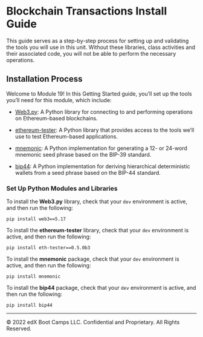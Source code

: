 # Blockchain Transactions Install Guide

This guide serves as a step-by-step process for setting up and validating the tools you will use in this unit. Without these libraries, class activities and their associated code, you will not be able to perform the necessary operations.

## Installation Process

Welcome to Module 19! In this Getting Started guide, you’ll set up the tools you’ll need for this module, which include:

* [Web3.py](https://web3py.readthedocs.io/en/stable/overview.html): A Python library for connecting to and performing operations on Ethereum-based blockchains.

* [ethereum-tester](https://pypi.org/project/ethereum-tester/0.1.0a4/): A Python library that provides access to the tools we’ll use to test Ethereum-based applications.

* [mnemonic](https://pypi.org/project/mnemonic/): A Python implementation for generating a 12- or 24-word mnemonic seed phrase based on the BIP-39 standard.

* [bip44](https://pypi.org/project/bip44/): A Python implementation for deriving hierarchical deterministic wallets from a seed phrase based on the BIP-44 standard.

### Set Up Python Modules and Libraries

To install the **Web3.py**  library, check that your `dev` environment is active, and then run the following:

```shell
pip install web3==5.17
```

To install the **ethereum-tester** library, check that your `dev` environment is active, and then run the following:

```shell
pip install eth-tester==0.5.0b3
```

To install the **mnemonic** package, check that your `dev` environment is active, and then run the following:

```shell
pip install mnemonic
```

To install the **bip44**  package, check that your `dev` environment is active, and then run the following:

```shell
pip install bip44
```

---

© 2022 edX Boot Camps LLC. Confidential and Proprietary. All Rights Reserved.
